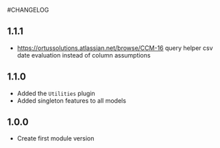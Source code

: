 #CHANGELOG

## 1.1.1
* https://ortussolutions.atlassian.net/browse/CCM-16 query helper csv date evaluation instead of column assumptions

## 1.1.0
* Added the `Utilities` plugin
* Added singleton features to all models

## 1.0.0

* Create first module version